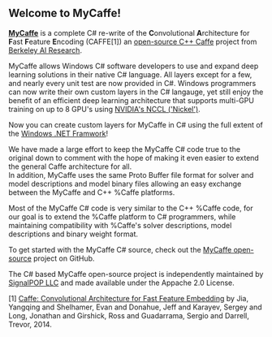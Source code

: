 <H2>Welcome to MyCaffe!</H2>

<b><a href="http://mycaffe.ai">MyCaffe</a></b> is a complete C# re-write of the <b>C</b>onvolutional <b>A</b>rchitecture for <b>F</b>ast <b>F</b>eature <b>E</b>ncoding (CAFFE[1]) an
<a href="http://caffe.berkeleyvision.org/">open-source C++ Caffe</a> project from <a href="http://bair.berkeley.edu/">Berkeley AI Research</a>.

MyCaffe allows Windows C# software developers to use and expand deep learning solutions in their native C# language.  All layers except for a few, and nearly every unit test are now
provided in C#.  Windows programmers can now write their own custom layers in the C# langauge, yet still enjoy the benefit of an efficient deep learning architecture that supports 
multi-GPU training on up to 8 GPU's using <a href="https://devblogs.nvidia.com/parallelforall/fast-multi-gpu-collectives-nccl/">NVIDIA's NCCL ('Nickel')</a>.

Now you can create custom layers for MyCaffe in C# using the full extent of the <a href="https://msdn.microsoft.com/en-us/library/w0x726c2(v=vs.110).aspx">Windows .NET Framwork</a>!

We have made a large effort to keep the MyCaffe C# code true to the original down to comment with the hope of making it even easier to extend the general Caffe architecture for all.  
In addition, MyCaffe uses the same Proto Buffer file format for solver and model descriptions and model binary files allowing an easy exchange between the MyCaffe and C++ %Caffe platforms.  

Most of the MyCaffe C# code is very similar to the C++ %Caffe code, for our goal is to extend the %Caffe platform to C# programmers, while 
maintaining compatibility with %Caffe's solver descriptions, model descriptions and binary weight format.

To get started with the MyCaffe C# source, check out the <a href="https://github.com/mycaffe">MyCaffe open-source</a> project on GitHub.  

The C# based MyCaffe open-source project is independently maintained by <a href="http://www.signalpop.com">SignalPOP LLC</a> and made available under the Appache 2.0 License.

[1] [Caffe: Convolutional Architecture for Fast Feature Embedding](https://arxiv.org/abs/1408.5093) by Jia, Yangqing and Shelhamer, Evan and Donahue, Jeff and Karayev, Sergey and Long, Jonathan and Girshick, Ross and Guadarrama, Sergio and Darrell, Trevor, 2014.